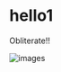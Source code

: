 # hello1
Obliterate!!

![images](https://user-images.githubusercontent.com/60337862/164439770-fddd8494-fa11-4c46-b97b-50337d124565.jpg)
